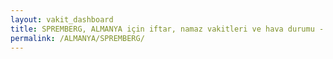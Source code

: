 ```yaml
---
layout: vakit_dashboard
title: SPREMBERG, ALMANYA için iftar, namaz vakitleri ve hava durumu - ilçe/eyalet seç
permalink: /ALMANYA/SPREMBERG/
---
```


<script type="text/javascript">
  var GLOBAL_COUNTRY = 'ALMANYA';
  var GLOBAL_CITY = 'SPREMBERG';
  var GLOBAL_STATE = '';
  var lat = 72;
  var lon = 21;
</script>
